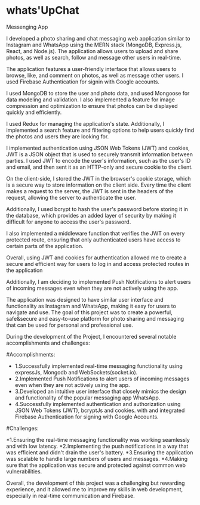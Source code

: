 # whats'UpChat
Messenging App

I developed a photo sharing and chat messaging web application similar to Instagram and WhatsApp using the MERN stack (MongoDB, Express.js, React, and Node.js). The application allows users to upload and share photos, as well as search, follow and message other users in real-time.

The application features a user-friendly interface that allows users to browse, like, and comment on photos, as well as message other users. I used Firebase Authentication for signin with Google accounts. 

I used MongoDB to store the user and photo data, and used Mongoose for data modeling and validation. I also implemented a feature for image compression and optimization to ensure that photos can be displayed quickly and efficiently.

I used Redux for managing the application's state. Additionally, I implemented a search feature and filtering options to help users quickly find the photos and users they are looking for.

I implemented authentication using JSON Web Tokens (JWT) and cookies, JWT is a JSON object that is used to securely transmit information between parties. I used JWT to encode the user's information, such as the user's ID and email, and then sent it as an HTTP-only and secure cookie to the client.

On the client-side, I stored the JWT in the browser's cookie storage, which is a secure way to store information on the client side. Every time the client makes a request to the server, the JWT is sent in the headers of the request, allowing the server to authenticate the user.

Additionally, I used bcrypt to hash the user's password before storing it in the database, which provides an added layer of security by making it difficult for anyone to access the user's password.

I also implemented a middleware function that verifies the JWT on every protected route, ensuring that only authenticated users have access to certain parts of the application.

Overall, using JWT and cookies for authentication allowed me to create a secure and efficient way for users to log in and access protected routes in the application

Additionally, I am deciding to implemented Push Notifications to alert users of incoming messages even when they are not actively using the app.

The application was designed to have similar user interface and functionality as Instagram and WhatsApp, making it easy for users to navigate and use. The goal of this project was to create a powerful, safe&secure and easy-to-use platform for photo sharing and messaging that can be used for personal and professional use.

During the development of the Project, I encountered several notable accomplishments and challenges:

#Accomplishments:
  - 1.Successfully implemented real-time messaging functionality using expressJs, Mongodb and WebSockets(socket.io).
  - 2.Implemented Push Notifications to alert users of incoming messages even when they are not actively using the app.
  - 3.Developed an intuitive user interface that closely mimics the design and functionality of the popular messaging app WhatsApp.
  - 4.Successfully implemented authentication and authorization using JSON Web Tokens (JWT), bcryptJs and cookies. with and integrated Firebase Authentication for         signing with Google Accounts.
  
#Challenges:

  *1.Ensuring the real-time messaging functionality was working seamlessly and with low latency.
  *2.Implementing the push notifications in a way that was efficient and didn't drain the user's battery.
  *3.Ensuring the application was scalable to handle large numbers of users and messages.
  *4.Making sure that the application was secure and protected against common web vulnerabilities.
  
Overall, the development of this project was a challenging but rewarding experience, and it allowed me to improve my skills in web development, especially in real-time communication and Firebase.
